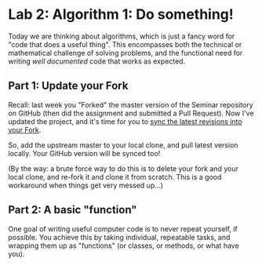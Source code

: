 # Lab 2: Algorithm 1: Do something!

Today we are thinking about algorithms, which is just a fancy word for "code that does a useful thing". This encompasses both the technical or mathematical challenge of solving problems, and the functional need for writing *well documented* code that works as expected.


## Part 1: Update your Fork

Recall: last week you "Forked" the master version of the Seminar repository on GitHub (then did the assignment and submitted a Pull Request). Now I've updated the project, and it's time for you to [sync the latest revisions into your Fork](https://help.github.com/articles/syncing-a-fork/).

So, add the upstream master to your local clone, and pull latest version locally. Your GitHub version will be synced too!

(By the way: a brute force way to do this is to delete your fork and your local clone, and re-fork it and clone it from scratch. This is a good workaround when things get very messed up...)

## Part 2: A basic "function"
One goal of writing useful computer code is to never repeat yourself, if possible. You achieve this by taking individual, repeatable tasks, and wrapping them up as "functions" (or classes, or methods, or what have you).
